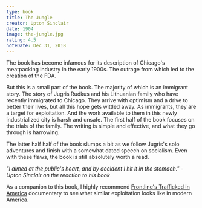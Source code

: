 ```yaml
---
type: book
title: The Jungle
creator: Upton Sinclair
date: 1904
image: the-jungle.jpg
rating: 4.5
noteDate: Dec 31, 2018
---
```


The book has become infamous for its description of Chicago's meatpacking industry in the early 1900s. The outrage from which led to the creation of the FDA.

But this is a small part of the book. The majority of which is an immigrant story. The story of Jugris Rudkus and his Lithuanian family who have recently immigrated to Chicago. They arrive with optimism and a drive to better their lives, but all this hope gets wittled away. As immigrants, they are a target for exploitation. And the work available to them in this newly industrialized city is harsh and unsafe. The first half of the book focuses on the trials of the family. The writing is simple and effective, and what they go through is harrowing.

The latter half half of the book slumps a bit as we follow Jugris's solo adventures and finish with a somewhat dated speech on socialism. Even with these flaws, the book is still absolutely worth a read.

_"I aimed at the public's heart, and by accident I hit it in the stomach." - Upton Sinclair on the reaction to his book_

As a companion to this book, I highly recommend [Frontline's Trafficked in America](https://www.pbs.org/wgbh/frontline/film/trafficked-in-america/) documentary to see what similar exploitation looks like in modern America.

